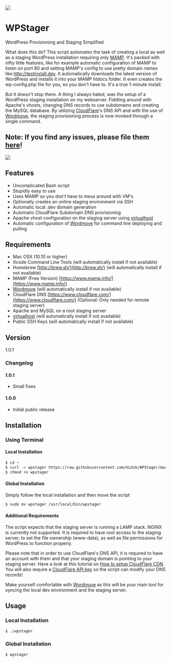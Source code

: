 ![](http://i.imgur.com/KNVcUyG.png)

WPStager
========

WordPress Provisioning and Staging Simplified

What does this do? This script automates the task of creating a local as well as a staging WordPress installation requiring only [MAMP](https://www.mamp.info/). It's packed with nifty little features, like for example automatic configuration of MAMP to listen on port 80 and setting MAMP's config to use pretty domain names like http://testinstall.dev. It automatically downloads the latest version of WordPress and installs it into your MAMP htdocs folder. It even creates the wp-config.php file for you, so you don't have to. It's a true 1-minute install.

But it doesn't stop there. A thing I always hated, was the setup of a WordPress staging installation on my webserver. Fiddling around with Apache's vhosts, changing DNS records to use subdomains and creating the MySQL database. By utilizing [CloudFlare](https://www.cloudflare.com/)'s DNS API and with the use of [Wordmove](https://github.com/welaika/wordmove), the staging provisioning process is now invoked through a single command.

## Note: If you find any issues, please file them [here](https://github.com/kLOsk/WPStager/issues)!

![](http://i.imgur.com/Wp5qQVR.gif)

## Features

- Uncomplicated Bash script
- Stupidly easy to use
- Uses MAMP so you don't have to mess around with VM's
- Optionally creates an online staging environment via SSH
- Automatic local .dev domain generation
- Automatic CloudFlare Subdomain DNS provisioning
- Apache vhost configuration on the staging server using [virtualhost](https://github.com/RoverWire/virtualhost)
- Automatic configuration of [Wordmove](https://github.com/welaika/wordmove) for command line deploying and pulling

## Requirements

- Mac OSX (10.10 or higher)
- Xcode Command Line Tools (will automatically install if not available)
- Homebrew [http://brew.sh/](http://brew.sh/) (will automatically install if not available)
- MAMP (Free Version) [https://www.mamp.info/](https://www.mamp.info/)
- [Wordmove](https://github.com/welaika/wordmove) (will automatically install if not available)
- CloudFlare DNS [https://www.cloudflare.com/](https://www.cloudflare.com/) (Optional: Only needed for remote staging server)
- Apache and MySQL on a root staging server
- [virtualhost](https://github.com/RoverWire/virtualhost) (will automatically install if not available)
- Public SSH Keys (will automatically install if not available)

## Version

1.0.1

### Changelog

#### 1.0.1

* Small fixes

#### 1.0.0

* Initial public release

## Installation

### Using Terminal

#### Local Installation

```bash
$ cd ~
$ curl -o wpstager https://raw.githubusercontent.com/kLOsk/WPStager/master/WPStager.sh
$ chmod +x wpstager
```

#### Global Installation

Simply follow the local installation and then move the script

```bash
$ sudo mv wpstager /usr/local/bin/wpstager
```

#### Additional Requirements

The script expects that the staging server is running a LAMP stack. NGINX is currently not supported. It is required to have root access to the staging server, to set the file ownership (www-data), as well as file permissions for WordPress to function properly.

Please note that in order to use CloudFlare's DNS API, it is required to have an account with them and that your staging domain is pointing to your staging server. Have a look at this tutorial on [How to setup CloudFlare CDN](http://blog.daniel-klose.com/wordpress/setup-free-cloudflare-cdn-wordpress/). You will also require a [CloudFlare API key](https://support.cloudflare.com/hc/en-us/articles/200167836-Where-do-I-find-my-CloudFlare-API-key-) so the script can modify your DNS records!

Make yourself comfortable with [Wordmove](https://github.com/welaika/wordmove) as this will be your main tool for syncing the local dev environment and the staging server.

## Usage

### Local Installation

```bash
$ ./wpstager
```

### Global Installation

```bash
$ wpstager
```
